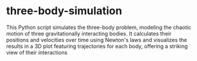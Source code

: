 # three-body-simulation
This Python script simulates the three-body problem, modeling the chaotic motion of three gravitationally interacting bodies. It calculates their positions and velocities over time using Newton's laws and visualizes the results in a 3D plot featuring trajectories for each body, offering a striking view of their interactions
